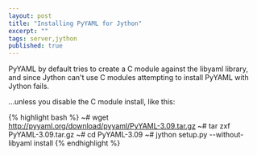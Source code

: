 ```yaml
---
layout: post
title: "Installing PyYAML for Jython"
excerpt: ""
tags: server,jython
published: true
---
```


PyYAML by default tries to create a C module against the libyaml library, and since Jython can't use C modules attempting to install PyYAML with Jython fails.

...unless you disable the C module install, like this:

{% highlight bash %}
~# wget http://pyyaml.org/download/pyyaml/PyYAML-3.09.tar.gz
~# tar zxf PyYAML-3.09.tar.gz
~# cd PyYAML-3.09
~# jython setup.py --without-libyaml install
{% endhighlight %}
